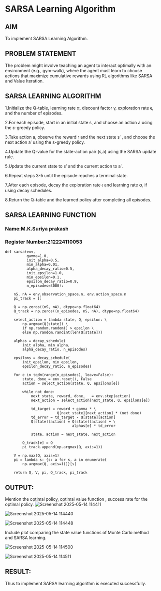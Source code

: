 # SARSA Learning Algorithm


## AIM
To implement SARSA Learning Algorithm.

## PROBLEM STATEMENT

The problem might involve teaching an agent to interact optimally with an environment (e.g., gym-walk), where the agent must learn to choose actions that maximize cumulative rewards using RL algorithms like SARSA and Value Iteration.


## SARSA LEARNING ALGORITHM

1.Initialize the Q-table, learning rate α, discount factor γ, exploration rate ϵ, and the number of episodes.

2.For each episode, start in an initial state s, and choose an action a using the ε-greedy policy.

3.Take action a, observe the reward r and the next state s′ , and choose the next action a′ using the ε-greedy policy.

4.Update the Q-value for the state-action pair (s,a) using the SARSA update rule.

5.Update the current state to s′ and the current action to a′.

6.Repeat steps 3-5 until the episode reaches a terminal state.

7.After each episode, decay the exploration rate 𝜖 and learning rate α, if using decay schedules.

8.Return the Q-table and the learned policy after completing all episodes.


## SARSA LEARNING FUNCTION
### Name:M.K.Suriya prakash
### Register Number:212224110053

```
def sarsa(env,
          gamma=1.0,
          init_alpha=0.5,
          min_alpha=0.01,
          alpha_decay_ratio=0.5,
          init_epsilon=1.0,
          min_epsilon=0.1,
          epsilon_decay_ratio=0.9,
          n_episodes=3000):

    nS, nA = env.observation_space.n, env.action_space.n
    pi_track = []

    Q = np.zeros((nS, nA), dtype=np.float64)
    Q_track = np.zeros((n_episodes, nS, nA), dtype=np.float64)

    select_action = lambda state, Q, epsilon: \
        np.argmax(Q[state]) \
        if np.random.random() > epsilon \
        else np.random.randint(len(Q[state]))

    alphas = decay_schedule(
        init_alpha, min_alpha,
        alpha_decay_ratio, n_episodes)

    epsilons = decay_schedule(
        init_epsilon, min_epsilon,
        epsilon_decay_ratio, n_episodes)

    for e in tqdm(range(n_episodes), leave=False):
        state, done = env.reset(), False
        action = select_action(state, Q, epsilons[e])

        while not done:
            next_state, reward, done, _ = env.step(action)
            next_action = select_action(next_state, Q, epsilons[e])

            td_target = reward + gamma * \
                        Q[next_state][next_action] * (not done)
            td_error = td_target - Q[state][action]
            Q[state][action] = Q[state][action] + \
                               alphas[e] * td_error

            state, action = next_state, next_action

        Q_track[e] = Q
        pi_track.append(np.argmax(Q, axis=1))

    V = np.max(Q, axis=1)
    pi = lambda s: {s: a for s, a in enumerate(
        np.argmax(Q, axis=1))}[s]

    return Q, V, pi, Q_track, pi_track
```

## OUTPUT:
Mention the optimal policy, optimal value function , success rate for the optimal policy.
![Screenshot 2025-05-14 114411](https://github.com/user-attachments/assets/8088cadb-fc33-450b-b820-9b3bc499db11)


![Screenshot 2025-05-14 114440](https://github.com/user-attachments/assets/7e4aaa04-7366-4b51-ada0-09ea2f0849ff)

![Screenshot 2025-05-14 114448](https://github.com/user-attachments/assets/501ac66a-a90d-4e38-a1d0-4111e60f008f)


Include plot comparing the state value functions of Monte Carlo method and SARSA learning.

![Screenshot 2025-05-14 114500](https://github.com/user-attachments/assets/8f1843b6-f895-45fd-a287-2fb863ab5fa4)

![Screenshot 2025-05-14 114511](https://github.com/user-attachments/assets/9b2c1d41-eafd-4511-8d51-142a0c02c2ba)


## RESULT:
Thus to implement SARSA learning algorithm is executed successfully.
